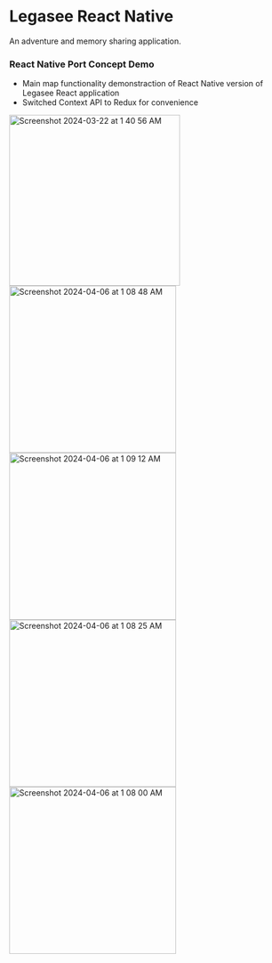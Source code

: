 # Legasee React Native
An adventure and memory sharing application.

### React Native Port Concept Demo

- Main map functionality demonstraction of React Native version of Legasee React application
- Switched Context API to Redux for convenience 

<img width="307" alt="Screenshot 2024-03-22 at 1 40 56 AM" src="https://github.com/smcghie/ls-react-native-redux/assets/26985349/e6230429-a07f-4975-846a-6ed27d2d9c11">
<img width="300" alt="Screenshot 2024-04-06 at 1 08 48 AM" src="https://github.com/smcghie/ls-react-native-redux/assets/26985349/99259a73-623d-4051-87ab-f3ffd8e70339">
<img width="300" alt="Screenshot 2024-04-06 at 1 09 12 AM" src="https://github.com/smcghie/ls-react-native-redux/assets/26985349/276a675c-b7db-4961-93c9-d74ffb517380">
<img width="300" alt="Screenshot 2024-04-06 at 1 08 25 AM" src="https://github.com/smcghie/ls-react-native-redux/assets/26985349/0668b664-5dc8-4c46-9ce9-48a7de8ebf37">
<img width="300" alt="Screenshot 2024-04-06 at 1 08 00 AM" src="https://github.com/smcghie/ls-react-native-redux/assets/26985349/8090f8b3-ff47-452c-996a-0a9c12031b47">
